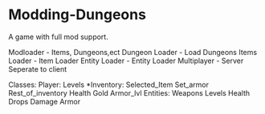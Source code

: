 # Modding-Dungeons
A game with full mod support.

Modloader - Items, Dungeons,ect
Dungeon Loader - Load Dungeons
Items Loader - Item Loader
Entity Loader - Entity Loader
Multiplayer - Server Seperate to client

Classes:
    Player:
        Levels
        *Inventory:
            Selected_Item
            Set_armor
            Rest_of_inventory
        Health
        Gold
        Armor_lvl
    Entities:
        Weapons
        Levels
        Health
        Drops
        Damage
        Armor
    